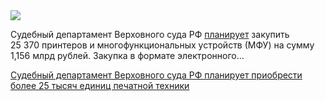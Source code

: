 <!--2025-05-13 12:51:35-->
<div class="yb">
  <div class="rss habr"><img src="https://habrastorage.org/getpro/habr/upload_files/c10/950/529/c109505290cab47edccf33911b09ffeb.jpeg" /><p>Судебный департамент Верховного суда РФ <a href="https://www.vedomosti.ru/technology/articles/2025/05/12/1109356-rossiiskie-sudi-priobretut-pechatnuyu-tehniku" rel="noopener noreferrer nofollow">планирует</a> закупить 25&nbsp;370&nbsp;принтеров и многофункциональных устройств (МФУ) на&nbsp;сумму 1,156&nbsp;млрд рублей. Закупка в&nbsp;формате электронного... <p class="titl"><a href="https://habr.com/ru/news/909024/?utm_source=habrahabr&utm_medium=rss&utm_campaign=909024">Судебный департамент Верховного суда РФ планирует приобрести более 25 тысяч единиц печатной техники</a></p></div>
</div>
